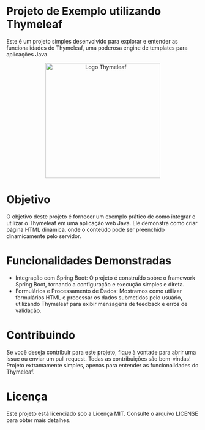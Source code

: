 # Projeto de Exemplo utilizando Thymeleaf
Este é um projeto simples desenvolvido para explorar e entender as funcionalidades do Thymeleaf, uma poderosa engine de templates para aplicações Java.

<div align="center">
<img src="https://www.thymeleaf.org/images/thymeleaf.png" alt="Logo Thymeleaf" width="300px">
</div>

# Objetivo
O objetivo deste projeto é fornecer um exemplo prático de como integrar e utilizar o Thymeleaf em uma aplicação web Java. Ele demonstra como criar página HTML dinâmica, onde o conteúdo pode ser preenchido dinamicamente pelo servidor.

# Funcionalidades Demonstradas

- Integração com Spring Boot: O projeto é construído sobre o framework Spring Boot, tornando a configuração e execução simples e direta.
- Formulários e Processamento de Dados: Mostramos como utilizar formulários HTML e processar os dados submetidos pelo usuário, utilizando Thymeleaf para exibir mensagens de feedback e erros de validação.

# Contribuindo
Se você deseja contribuir para este projeto, fique à vontade para abrir uma issue ou enviar um pull request. Todas as contribuições são bem-vindas!
Projeto extramamente simples, apenas para entender as funcionalidades do Thymeleaf.

# Licença
Este projeto está licenciado sob a Licença MIT. Consulte o arquivo LICENSE para obter mais detalhes.

